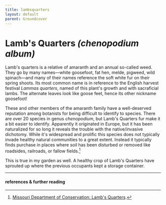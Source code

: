 ```yaml
---
title: lambsquarters
layout: default
parent: Groundcover
---
```


# Lamb's Quarters *(chenopodium album)*

Lamb's quarters is a relative of amaranth and an annual so-called weed. They go by many names—white goosefoot, fat hen, melde, pigweed, wild spinach—and many of their names reference the soft white fur on their spring shoots. Its most common name is in reference to the English harvest festival *Lammas quarters*, named of this plant's growth and with sacraficial lambs. The alternate leaves look like goose feet, hence its other nickname goosefoot! 

These and other members of the amaranth family have a well-deserved reputation among botanists for being difficult to identify to species. There are over 20 species in genus *chenopodium*, but Lamb's Quarters fur make it a bit easier to identify. Apparently it originated in Europe, but it has been naturalized for so long it reveals the trouble with the native/invasive dichotomy. While it's widespread and prolific this species does not typically invade healthy natural communities to a great extent. Instead it typically finds purchase in places where soil has been disturbed or removed like roadsides, railroads, or fallow fields.[^1]

This is true in my garden as well. A healthy crop of Lamb's Quarters have sprouted up where the previous occupants kept a storage container. 

<!-- - Edible, can be prepared similarly to spinach, packed with nutrients
- Weed, leaves look like the foot of a goose, white fur
- British harvest festival Lambas
- Used as animal fodder, it may be mildly toxic 
- Vigorous, invasive
Here are some references.[^1] -->

-----
#### references & further reading
[^1]: [Missouri Department of Conservation: Lamb's Quarters](https://mdc.mo.gov/discover-nature/field-guide/lambs-quarters-pigweed).
